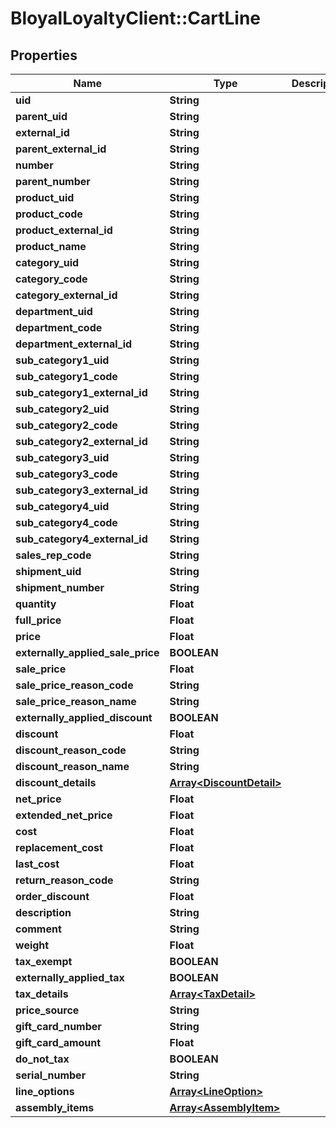 # BloyalLoyaltyClient::CartLine

## Properties
Name | Type | Description | Notes
------------ | ------------- | ------------- | -------------
**uid** | **String** |  | [optional] 
**parent_uid** | **String** |  | [optional] 
**external_id** | **String** |  | [optional] 
**parent_external_id** | **String** |  | [optional] 
**number** | **String** |  | [optional] 
**parent_number** | **String** |  | [optional] 
**product_uid** | **String** |  | [optional] 
**product_code** | **String** |  | [optional] 
**product_external_id** | **String** |  | [optional] 
**product_name** | **String** |  | [optional] 
**category_uid** | **String** |  | [optional] 
**category_code** | **String** |  | [optional] 
**category_external_id** | **String** |  | [optional] 
**department_uid** | **String** |  | [optional] 
**department_code** | **String** |  | [optional] 
**department_external_id** | **String** |  | [optional] 
**sub_category1_uid** | **String** |  | [optional] 
**sub_category1_code** | **String** |  | [optional] 
**sub_category1_external_id** | **String** |  | [optional] 
**sub_category2_uid** | **String** |  | [optional] 
**sub_category2_code** | **String** |  | [optional] 
**sub_category2_external_id** | **String** |  | [optional] 
**sub_category3_uid** | **String** |  | [optional] 
**sub_category3_code** | **String** |  | [optional] 
**sub_category3_external_id** | **String** |  | [optional] 
**sub_category4_uid** | **String** |  | [optional] 
**sub_category4_code** | **String** |  | [optional] 
**sub_category4_external_id** | **String** |  | [optional] 
**sales_rep_code** | **String** |  | [optional] 
**shipment_uid** | **String** |  | [optional] 
**shipment_number** | **String** |  | [optional] 
**quantity** | **Float** |  | [optional] 
**full_price** | **Float** |  | [optional] 
**price** | **Float** |  | [optional] 
**externally_applied_sale_price** | **BOOLEAN** |  | [optional] 
**sale_price** | **Float** |  | [optional] 
**sale_price_reason_code** | **String** |  | [optional] 
**sale_price_reason_name** | **String** |  | [optional] 
**externally_applied_discount** | **BOOLEAN** |  | [optional] 
**discount** | **Float** |  | [optional] 
**discount_reason_code** | **String** |  | [optional] 
**discount_reason_name** | **String** |  | [optional] 
**discount_details** | [**Array&lt;DiscountDetail&gt;**](DiscountDetail.md) |  | [optional] 
**net_price** | **Float** |  | [optional] 
**extended_net_price** | **Float** |  | [optional] 
**cost** | **Float** |  | [optional] 
**replacement_cost** | **Float** |  | [optional] 
**last_cost** | **Float** |  | [optional] 
**return_reason_code** | **String** |  | [optional] 
**order_discount** | **Float** |  | [optional] 
**description** | **String** |  | [optional] 
**comment** | **String** |  | [optional] 
**weight** | **Float** |  | [optional] 
**tax_exempt** | **BOOLEAN** |  | [optional] 
**externally_applied_tax** | **BOOLEAN** |  | [optional] 
**tax_details** | [**Array&lt;TaxDetail&gt;**](TaxDetail.md) |  | [optional] 
**price_source** | **String** |  | [optional] 
**gift_card_number** | **String** |  | [optional] 
**gift_card_amount** | **Float** |  | [optional] 
**do_not_tax** | **BOOLEAN** |  | [optional] 
**serial_number** | **String** |  | [optional] 
**line_options** | [**Array&lt;LineOption&gt;**](LineOption.md) |  | [optional] 
**assembly_items** | [**Array&lt;AssemblyItem&gt;**](AssemblyItem.md) |  | [optional] 


